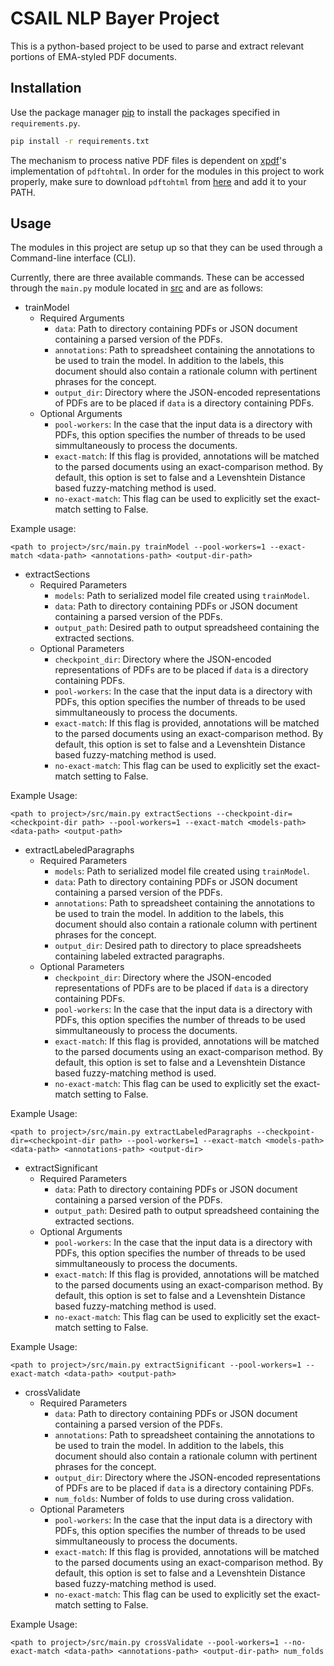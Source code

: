 # CSAIL NLP Bayer Project
This is a python-based project to be used to parse and extract relevant portions of EMA-styled PDF documents.

## Installation

Use the package manager [pip](https://pip.pypa.io/en/stable/) to install the packages specified in ```requirements.py```.

```bash
pip install -r requirements.txt
```

The mechanism to process native PDF files is dependent on [xpdf](https://www.xpdfreader.com/)'s implementation of ```pdftohtml```. In order for the modules in this project to work properly, make sure to download ```pdftohtml``` from [here](https://www.xpdfreader.com/download.html) and add it to your PATH.

## Usage
The modules in this project are setup up so that they can be used through a Command-line interface (CLI).

Currently, there are three available commands. These can be accessed through the ``main.py`` module located in [src](src/) and are as follows:

* trainModel
    * Required Arguments
        * ```data```: Path to directory containing PDFs or JSON document containing a parsed version of the PDFs.
        * ```annotations```: Path to spreadsheet containing the annotations to be used to train the model. In addition to the labels, this document should also contain a rationale column with pertinent phrases for the concept.
        * ```output_dir```: Directory where the JSON-encoded representations of PDFs are to be placed if ```data``` is a directory containing PDFs.
    * Optional Arguments
        * ```pool-workers```: In the case that the input data is a directory with PDFs, this option specifies the number of threads to be used simmultaneously to process the documents.
        * ```exact-match```: If this flag is provided, annotations will be matched to the parsed documents using an exact-comparison method.  By default, this option is set to false and a Levenshtein Distance based fuzzy-matching method is used.
        * ```no-exact-match```: This flag can be used to explicitly set the exact-match setting to False.

Example usage:
```
<path to project>/src/main.py trainModel --pool-workers=1 --exact-match <data-path> <annotations-path> <output-dir-path>
```

* extractSections
    * Required Parameters
        * ```models```: Path to serialized model file created using ```trainModel```.
        * ```data```: Path to directory containing PDFs or JSON document containing a parsed version of the PDFs. 
        * ```output_path```: Desired path to output spreadsheed containing the extracted sections.
    * Optional Parameters
        * ```checkpoint_dir```: Directory where the JSON-encoded representations of PDFs are to be placed if ```data``` is a directory containing PDFs.
        * ```pool-workers```: In the case that the input data is a directory with PDFs, this option specifies the number of threads to be used simmultaneously to process the documents.
        * ```exact-match```: If this flag is provided, annotations will be matched to the parsed documents using an exact-comparison method.  By default, this option is set to false and a Levenshtein Distance based fuzzy-matching method is used.
        * ```no-exact-match```: This flag can be used to explicitly set the exact-match setting to False.

Example Usage:
```
<path to project>/src/main.py extractSections --checkpoint-dir=<checkpoint-dir path> --pool-workers=1 --exact-match <models-path> <data-path> <output-path>
```

* extractLabeledParagraphs
    * Required Parameters
        * ```models```: Path to serialized model file created using ```trainModel```.
        * ```data```: Path to directory containing PDFs or JSON document containing a parsed version of the PDFs. 
        * ```annotations```: Path to spreadsheet containing the annotations to be used to train the model. In addition to the labels, this document should also contain a rationale column with pertinent phrases for the concept.
        * ```output_dir```: Desired path to directory to place spreadsheets containing labeled extracted paragraphs.
    * Optional Parameters
        * ```checkpoint_dir```: Directory where the JSON-encoded representations of PDFs are to be placed if ```data``` is a directory containing PDFs.
        * ```pool-workers```: In the case that the input data is a directory with PDFs, this option specifies the number of threads to be used simmultaneously to process the documents.
        * ```exact-match```: If this flag is provided, annotations will be matched to the parsed documents using an exact-comparison method.  By default, this option is set to false and a Levenshtein Distance based fuzzy-matching method is used.
        * ```no-exact-match```: This flag can be used to explicitly set the exact-match setting to False.

Example Usage:
```
<path to project>/src/main.py extractLabeledParagraphs --checkpoint-dir=<checkpoint-dir path> --pool-workers=1 --exact-match <models-path> <data-path> <annotations-path> <output-dir>
```

* extractSignificant
    * Required Parameters
        * ```data```: Path to directory containing PDFs or JSON document containing a parsed version of the PDFs. 
        * ```output_path```: Desired path to output spreadsheed containing the extracted sections.
    * Optional Arguments
        * ```pool-workers```: In the case that the input data is a directory with PDFs, this option specifies the number of threads to be used simmultaneously to process the documents.
        * ```exact-match```: If this flag is provided, annotations will be matched to the parsed documents using an exact-comparison method.  By default, this option is set to false and a Levenshtein Distance based fuzzy-matching method is used.
        * ```no-exact-match```: This flag can be used to explicitly set the exact-match setting to False.

Example Usage:
```
<path to project>/src/main.py extractSignificant --pool-workers=1 --exact-match <data-path> <output-path>
```

* crossValidate
    * Required Parameters
        * ```data```: Path to directory containing PDFs or JSON document containing a parsed version of the PDFs. 
        * ```annotations```: Path to spreadsheet containing the annotations to be used to train the model. In addition to the labels, this document should also contain a rationale column with pertinent phrases for the concept.
        * ```output_dir```: Directory where the JSON-encoded representations of PDFs are to be placed if ```data``` is a directory containing PDFs.
        * ```num_folds```: Number of folds to use during cross validation.
    * Optional Parameters
        * ```pool-workers```: In the case that the input data is a directory with PDFs, this option specifies the number of threads to be used simmultaneously to process the documents.
        * ```exact-match```: If this flag is provided, annotations will be matched to the parsed documents using an exact-comparison method.  By default, this option is set to false and a Levenshtein Distance based fuzzy-matching method is used.
        * ```no-exact-match```: This flag can be used to explicitly set the exact-match setting to False.

Example Usage:
```
<path to project>/src/main.py crossValidate --pool-workers=1 --no-exact-match <data-path> <annotations-path> <output-dir-path> num_folds
```